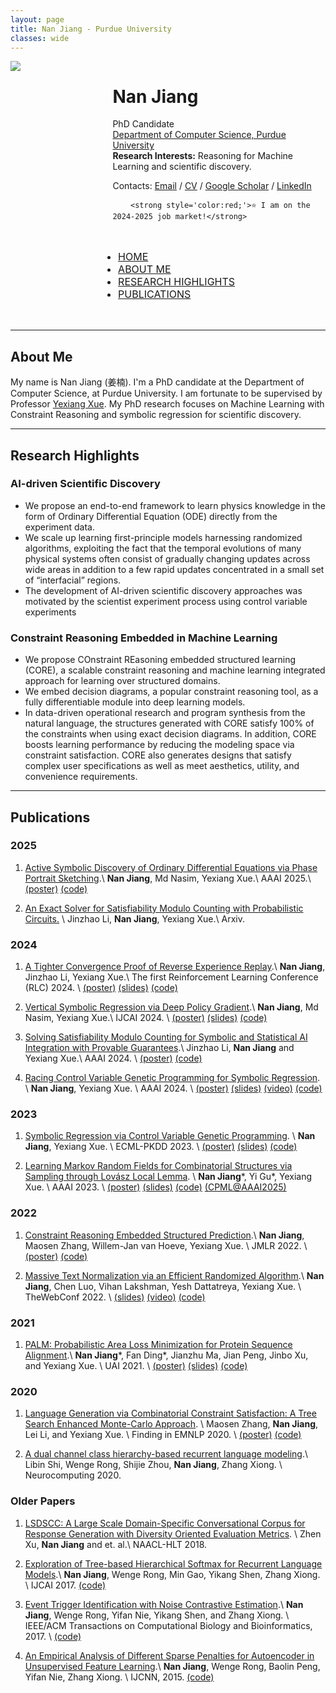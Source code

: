 ```yaml
---
layout: page
title: Nan Jiang - Purdue University
classes: wide
---
```


<div style="display: flex;">
  <div style="flex: 0.8;">
    <div class="image-container">
        <img  src="/images/nanjiang.jpeg" class="centered-image">
    </div>
  </div>
  <div style="flex: 1.9; padding-left: 20px;">
    <h1>Nan Jiang</h1>
    <p>
          PhD Candidate
          <br>
          <a href="https://cs.purdue.edu/">Department of Computer Science, Purdue University </a>
          <br>
          <strong>Research Interests:</strong> Reasoning for Machine Learning and scientific discovery. 
          <p>Contacts: <a href="mailto:jiang631@purdue.edu">Email</a> / <a href="/images/CV.pdf">CV</a> / <a href="https://scholar.google.com/citations?user=AiMRnWUAAAAJ&amp;hl=en">Google Scholar</a> / <a href="https://www.linkedin.com/in/jiangnanhugo/">LinkedIn</a></p>
        </p>
        
        <strong style='color:red;'>⭐️ I am on the 2024-2025 job market!</strong>
  </div>
</div>

<br>
<nav class="navbar" style="display: flex; font-size: 16px; justify-content: space-around; text-transform: uppercase;">
<ul>
  <li><a href="/">Home</a> </li>
  <li><a href="#about-me">About me</a> </li>
  <li><a href="#research-highlights">Research Highlights</a> </li>
  <li><a href="#publications">PUBLICATIONS</a> </li>
</ul>
</nav>



<br>

---
## About Me

My name is Nan Jiang (姜楠). I'm a PhD candidate at the Department of Computer Science, at Purdue University. 
I am fortunate to be supervised by Professor [Yexiang Xue](https://www.cs.purdue.edu/homes/yexiang/). My PhD research focuses on Machine Learning with Constraint Reasoning and symbolic regression for scientific discovery. 
<br>

---
## Research Highlights

### AI-driven Scientific Discovery

- We propose an end-to-end framework to learn physics knowledge in the form of Ordinary Differential Equation (ODE) directly from the experiment data.
- We scale up learning first-principle models harnessing randomized algorithms, exploiting the fact that the temporal evolutions of many physical systems often consist of gradually changing updates across wide areas in addition to a few rapid updates concentrated in a small set of “interfacial” regions.
- The development of AI-driven scientific discovery approaches was motivated by the scientist experiment process using control variable experiments


### Constraint Reasoning Embedded in Machine Learning

- We propose COnstraint REasoning embedded structured learning (CORE), a scalable constraint reasoning and machine learning integrated approach for learning over structured domains.
- We embed decision diagrams, a popular constraint reasoning tool, as a fully differentiable module into deep learning models.
- In data-driven operational research and program synthesis from the natural language, the structures generated with CORE satisfy 100% of the constraints when using exact decision diagrams. In addition, CORE boosts learning performance by reducing the modeling space via constraint satisfaction.
CORE also generates designs that satisfy complex user specifications as well as meet aesthetics, utility, and convenience requirements.


---
## Publications

### 2025

1. [Active Symbolic Discovery of Ordinary Differential Equations via Phase Portrait Sketching](https://arxiv.org/pdf/2409.01416).\\
**Nan Jiang**, Md Nasim, Yexiang Xue.\\
AAAI 2025.\\
[(poster)](/static/aaai24_poster.pdf) [(code)](https://github.com/jiangnanhugo/APPS-ODE/) 

1. [An Exact Solver for Satisfiability Modulo Counting with Probabilistic Circuits.](https://openreview.net/pdf?id=AmEN51cTKW) \\
Jinzhao Li, **Nan Jiang**, Yexiang Xue.\\
Arxiv.

### 2024

1. [A Tighter Convergence Proof of Reverse Experience Replay](https://rlj.cs.umass.edu/2024/papers/Paper50.html).\\
**Nan Jiang**, Jinzhao Li, Yexiang Xue.\\
The first Reinforcement Learning Conference (RLC) 2024. \\
[(poster)](/static/rlc24_poster.pdf) [(slides)](/static/rlc24_slides.pdf) [(code)](https://github.com/jiangnanhugo/RER-proof)

1.  [Vertical Symbolic Regression via Deep Policy Gradient](https://arxiv.org/pdf/2402.00254).\\
**Nan Jiang**, Md Nasim, Yexiang Xue.\\
IJCAI 2024. \\
[(poster)](/static/ijcai24_poster.pdf) [(slides)](/static/ijcai24_slides.pdf) [(code)](https://github.com/jiangnanhugo/VSR-DPG)

1.  [Solving Satisfiability Modulo Counting for Symbolic and Statistical AI Integration with Provable Guarantees](https://arxiv.org/abs/2309.08883).\\
Jinzhao Li, **Nan Jiang** and Yexiang Xue.\\
AAAI 2024. \\
[(poster)](/static/aaai24_smc_poster.pdf) [(code)](https://github.com/jil016/xor-smc)


1. [Racing Control Variable Genetic Programming for Symbolic Regression](https://arxiv.org/abs/2309.07934). \\
**Nan Jiang**, Yexiang Xue. \\
AAAI 2024. \\
 [(poster)](/static/aaai24_racing_poster.pdf) [(slides)](/static/aaai24_slides.pdf) [(video)](https://underline.io/lecture/91815-racing-control-variable-genetic-programming-for-symbolic-regression) [(code)](https://bitbucket.org/xlnxyx/racing_cvgp/src/master/)

### 2023

1. [Symbolic Regression via Control Variable Genetic Programming](https://link.springer.com/chapter/10.1007/978-3-031-43421-1_11). \\
**Nan Jiang**, Yexiang Xue. \\
ECML-PKDD 2023. \\
[(poster)](/static/ecml2023_poster.pdf) [(slides)](/static/ecml2023_slides.pdf) [(code)](https://github.com/jiangnanhugo/cvgp)

1.  [Learning Markov Random Fields for Combinatorial Structures via Sampling through Lovász Local Lemma](https://ojs.aaai.org/index.php/AAAI/article/view/25516/25288). \\
**Nan Jiang**\*, Yi Gu\*, Yexiang Xue. \\
AAAI 2023. \\
[(poster)](/static/aaai2023_poster.pdf) [(slides)](/static/aaai23_slides.pdf) [(code)](https://github.com/jiangnanhugo/nelson-cd) [(CPML@AAAI2025)](/static/CPML_AAAI2025.pdf)

### 2022

1. [Constraint Reasoning Embedded Structured Prediction](https://www.jmlr.org/papers/volume23/21-1484/21-1484.pdf).\\
**Nan Jiang**, Maosen Zhang, Willem-Jan van Hoeve, Yexiang Xue. \\
JMLR 2022. \\
[(poster)](/static/jmlr21_poster.pdf) [(code)](https://jiangnanhugo.github.io/CORE-SP/)

1. [Massive Text Normalization via an Efficient Randomized Algorithm](https://dl.acm.org/doi/pdf/10.1145/3485447.3512015).\\
**Nan Jiang**, Chen Luo, Vihan Lakshman, Yesh Dattatreya, Yexiang Xue. \\
TheWebConf 2022. \\
[(slides)](/static/www2022_slides.pdf) [(video)](https://www.youtube.com/watch?v=gp-5DXv6IcU) [(code)](https://bitbucket.org/jiang631/lsh_norm/src/master/)

### 2021

1. [PALM: Probabilistic Area Loss Minimization for Protein Sequence Alignment](https://proceedings.mlr.press/v161/ding21c/ding21c.pdf).\\
**Nan Jiang**\*, Fan Ding\*, Jianzhu Ma, Jian Peng, Jinbo Xu, and Yexiang Xue. \\
UAI 2021. \\
[(poster)](/static/UAI21_poster.pdf) [(slides)](/static/uai21_slides.pdf)  [(code)](https://github.com/jiangnanhugo/PALM)

### 2020
1. [Language Generation via Combinatorial Constraint Satisfaction: A Tree Search Enhanced Monte-Carlo Approach](https://aclanthology.org/2020.findings-emnlp.115.pdf). \\
Maosen Zhang, **Nan Jiang**, Lei Li, and Yexiang Xue. \\
Finding in EMNLP 2020. \\
[(poster)](/static/EMNLP2020_poster.pdf) [(code)](https://github.com/Milozms/TSMH)

1. [A dual channel class hierarchy-based recurrent language modeling](https://www.sciencedirect.com/science/article/abs/pii/S0925231220313114).\\
Libin Shi, Wenge Rong, Shijie Zhou, **Nan Jiang**, Zhang Xiong.  \\
Neurocomputing 2020.

### Older Papers

1. [LSDSCC: A Large Scale Domain-Specific Conversational Corpus for Response Generation with Diversity Oriented Evaluation Metrics](https://aclanthology.org/N18-1188.pdf). \\
Zhen Xu, **Nan Jiang** and et. al.\\
NAACL-HLT 2018.

1. [Exploration of Tree-based Hierarchical Softmax for Recurrent Language Models](https://www.ijcai.org/proceedings/2017/0271.pdf).\\
**Nan Jiang**, Wenge Rong, Min Gao, Yikang Shen, Zhang Xiong. \\
IJCAI 2017. [(code)](https://github.com/jiangnanhugo/lmkit)

1. [Event Trigger Identification with Noise Contrastive Estimation](https://ieeexplore.ieee.org/stamp/stamp.jsp?arnumber=7936538).\\
**Nan Jiang**, Wenge Rong, Yifan Nie, Yikang Shen, and Zhang Xiong.  \\
IEEE/ACM Transactions on Computational Biology and Bioinformatics, 2017. \\
[(code)](https://github.com/jiangnanHugo/mlee-nce)

1. [An Empirical Analysis of Different Sparse Penalties for Autoencoder in Unsupervised Feature Learning](https://ieeexplore.ieee.org/stamp/stamp.jsp?tp=&arnumber=7280568).\\
**Nan Jiang**, Wenge Rong, Baolin Peng, Yifan Nie, Zhang Xiong. \\
IJCNN, 2015. [(code)](https://github.com/jiangnanhugo/Undergraduate_Design/tree/master/Self-Taught-Learning)

